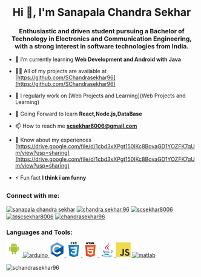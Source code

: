 <h1 align="center">Hi 👋, I'm Sanapala Chandra Sekhar</h1>
<h3 align="center">Enthusiastic and driven student pursuing a Bachelor of Technology in Electronics and Communication Engineering, with a strong interest in software technologies from India.</h3>

- 🌱 I’m currently learning **Web Development and Android with Java**

- 👨‍💻 All of my projects are available at [https://github.com/SChandrasekhar96](https://github.com/SChandrasekhar96)

- 📝 I regularly work on [Web Projects and Learning](Web Projects and Learning)

- 📝 Going Forward to learn **React,Node.js,DataBase**

- 📫 How to reach me **scsekhar8006@gmail.com**

- 📄 Know about my experiences [https://drive.google.com/file/d/1cbd3xXPgt150IKc8BovaGD1YOZFK7qUm/view?usp=sharing](https://drive.google.com/file/d/1cbd3xXPgt150IKc8BovaGD1YOZFK7qUm/view?usp=sharing)

- ⚡ Fun fact **I think i am funny**

<h3 align="left">Connect with me:</h3>
<p align="left">
<a href="https://linkedin.com/in/sanapala chandra sekhar" target="blank"><img align="center" src="https://raw.githubusercontent.com/rahuldkjain/github-profile-readme-generator/master/src/images/icons/Social/linked-in-alt.svg" alt="sanapala chandra sekhar" height="30" width="40" /></a>
<a href="https://instagram.com/chandra.sekhar.96" target="blank"><img align="center" src="https://raw.githubusercontent.com/rahuldkjain/github-profile-readme-generator/master/src/images/icons/Social/instagram.svg" alt="chandra.sekhar.96" height="30" width="40" /></a>
<a href="https://www.codechef.com/users/scsekhar8006" target="blank"><img align="center" src="https://cdn.jsdelivr.net/npm/simple-icons@3.1.0/icons/codechef.svg" alt="scsekhar8006" height="30" width="40" /></a>
<a href="https://www.hackerrank.com/@scsekhar8006" target="blank"><img align="center" src="https://raw.githubusercontent.com/rahuldkjain/github-profile-readme-generator/master/src/images/icons/Social/hackerrank.svg" alt="@scsekhar8006" height="30" width="40" /></a>
<a href="https://www.leetcode.com/chandrasekhar96" target="blank"><img align="center" src="https://raw.githubusercontent.com/rahuldkjain/github-profile-readme-generator/master/src/images/icons/Social/leet-code.svg" alt="chandrasekhar96" height="30" width="40" /></a>
</p>

<h3 align="left">Languages and Tools:</h3>
<p align="left"> <a href="https://developer.android.com" target="_blank" rel="noreferrer"> <img src="https://raw.githubusercontent.com/devicons/devicon/master/icons/android/android-original-wordmark.svg" alt="android" width="40" height="40"/> </a> <a href="https://www.arduino.cc/" target="_blank" rel="noreferrer"> <img src="https://cdn.worldvectorlogo.com/logos/arduino-1.svg" alt="arduino" width="40" height="40"/> </a> <a href="https://www.cprogramming.com/" target="_blank" rel="noreferrer"> <img src="https://raw.githubusercontent.com/devicons/devicon/master/icons/c/c-original.svg" alt="c" width="40" height="40"/> </a> <a href="https://www.w3schools.com/css/" target="_blank" rel="noreferrer"> <img src="https://raw.githubusercontent.com/devicons/devicon/master/icons/css3/css3-original-wordmark.svg" alt="css3" width="40" height="40"/> </a> <a href="https://www.w3.org/html/" target="_blank" rel="noreferrer"> <img src="https://raw.githubusercontent.com/devicons/devicon/master/icons/html5/html5-original-wordmark.svg" alt="html5" width="40" height="40"/> </a> <a href="https://www.java.com" target="_blank" rel="noreferrer"> <img src="https://raw.githubusercontent.com/devicons/devicon/master/icons/java/java-original.svg" alt="java" width="40" height="40"/> </a> <a href="https://developer.mozilla.org/en-US/docs/Web/JavaScript" target="_blank" rel="noreferrer"> <img src="https://raw.githubusercontent.com/devicons/devicon/master/icons/javascript/javascript-original.svg" alt="javascript" width="40" height="40"/> </a> <a href="https://www.mathworks.com/" target="_blank" rel="noreferrer"> <img src="https://upload.wikimedia.org/wikipedia/commons/2/21/Matlab_Logo.png" alt="matlab" width="40" height="40"/> </a> </p>

<p><img align="center" src="https://github-readme-stats.vercel.app/api/top-langs?username=schandrasekhar96&show_icons=true&locale=en&layout=compact" alt="schandrasekhar96" /></p>
